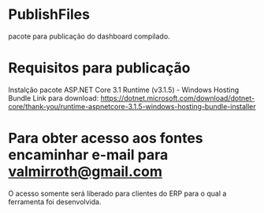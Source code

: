 # PublishFiles
pacote para publicação do dashboard compilado.

# Requisitos para publicação

Instalção pacote ASP.NET Core 3.1 Runtime (v3.1.5) - Windows Hosting Bundle
Link para download:
https://dotnet.microsoft.com/download/dotnet-core/thank-you/runtime-aspnetcore-3.1.5-windows-hosting-bundle-installer


# Para obter acesso aos fontes encaminhar e-mail para valmirroth@gmail.com
O acesso somente será liberado para clientes do ERP para o qual a ferramenta foi desenvolvida.
